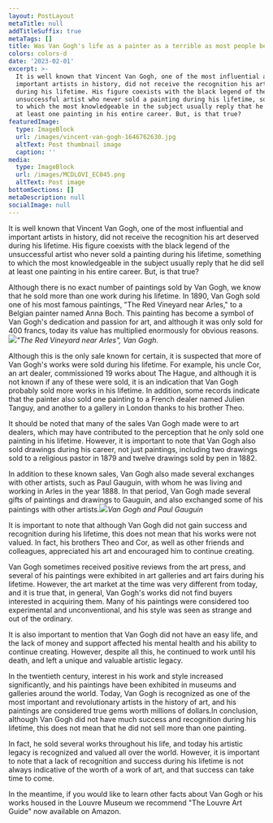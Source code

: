 ```yaml
---
layout: PostLayout
metaTitle: null
addTitleSuffix: true
metaTags: []
title: Was Van Gogh's life as a painter as a terrible as most people believe?
colors: colors-d
date: '2023-02-01'
excerpt: >-
  It is well known that Vincent Van Gogh, one of the most influential and
  important artists in history, did not receive the recognition his art deserved
  during his lifetime. His figure coexists with the black legend of the
  unsuccessful artist who never sold a painting during his lifetime, something
  to which the most knowledgeable in the subject usually reply that he did sell
  at least one painting in his entire career. But, is that true?
featuredImage:
  type: ImageBlock
  url: /images/vincent-van-gogh-1646762630.jpg
  altText: Post thumbnail image
  caption: ''
media:
  type: ImageBlock
  url: /images/MCDLOVI_EC045.png
  altText: Post image
bottomSections: []
metaDescription: null
socialImage: null
---
```

It is well known that Vincent Van Gogh, one of the most influential and important artists in history, did not receive the recognition his art deserved during his lifetime. His figure coexists with the black legend of the unsuccessful artist who never sold a painting during his lifetime, something to which the most knowledgeable in the subject usually reply that he did sell at least one painting in his entire career. But, is that true?

Although there is no exact number of paintings sold by Van Gogh, we know that he sold more than one work during his lifetime. In 1890, Van Gogh sold one of his most famous paintings, "The Red Vineyard near Arles," to a Belgian painter named Anna Boch. This painting has become a symbol of Van Gogh's dedication and passion for art, and although it was only sold for 400 francs, today its value has multiplied enormously for obvious reasons.![](https://upload.wikimedia.org/wikipedia/commons/thumb/3/3c/Vincent_Willem_van_Gogh_036.jpg/1200px-Vincent_Willem_van_Gogh_036.jpg)*"The Red Vineyard near Arles", Van Gogh.*&#x20;

Although this is the only sale known for certain, it is suspected that more of Van Gogh's works were sold during his lifetime. For example, his uncle Cor, an art dealer, commissioned 19 works about The Hague, and although it is not known if any of these were sold, it is an indication that Van Gogh probably sold more works in his lifetime. In addition, some records indicate that the painter also sold one painting to a French dealer named Julien Tanguy, and another to a gallery in London thanks to his brother Theo.

It should be noted that many of the sales Van Gogh made were to art dealers, which may have contributed to the perception that he only sold one painting in his lifetime. However, it is important to note that Van Gogh also sold drawings during his career, not just paintings, including two drawings sold to a religious pastor in 1879 and twelve drawings sold by pen in 1882.

In addition to these known sales, Van Gogh also made several exchanges with other artists, such as Paul Gauguin, with whom he was living and working in Arles in the year 1888. In that period, Van Gogh made several gifts of paintings and drawings to Gauguin, and also exchanged some of his paintings with other artists.![](https://static.abc.es/media/cultura/2020/06/09/vagogh-gauguin-kWCE--1200x630@abc.jpg)*Van Gogh and Paul Gauguin*

It is important to note that although Van Gogh did not gain success and recognition during his lifetime, this does not mean that his works were not valued. In fact, his brothers Theo and Cor, as well as other friends and colleagues, appreciated his art and encouraged him to continue creating.&#x20;

Van Gogh sometimes received positive reviews from the art press, and several of his paintings were exhibited in art galleries and art fairs during his lifetime. However, the art market at the time was very different from today, and it is true that, in general, Van Gogh's works did not find buyers interested in acquiring them. Many of his paintings were considered too experimental and unconventional, and his style was seen as strange and out of the ordinary.

It is also important to mention that Van Gogh did not have an easy life, and the lack of money and support affected his mental health and his ability to continue creating. However, despite all this, he continued to work until his death, and left a unique and valuable artistic legacy.

In the twentieth century, interest in his work and style increased significantly, and his paintings have been exhibited in museums and galleries around the world. Today, Van Gogh is recognized as one of the most important and revolutionary artists in the history of art, and his paintings are considered true gems worth millions of dollars.In conclusion, although Van Gogh did not have much success and recognition during his lifetime, this does not mean that he did not sell more than one painting.&#x20;

In fact, he sold several works throughout his life, and today his artistic legacy is recognized and valued all over the world. However, it is important to note that a lack of recognition and success during his lifetime is not always indicative of the worth of a work of art, and that success can take time to come.

In the meantime, if you would like to learn other facts about Van Gogh or his works housed in the Louvre Museum we recommend "The Louvre Art Guide" now available on Amazon.
